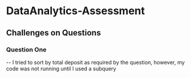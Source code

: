 # DataAnalytics-Assessment
## Challenges on Questions
### Question One
-- I tried to sort by total deposit as required by the question, however, my code was not running until I used a subquery
